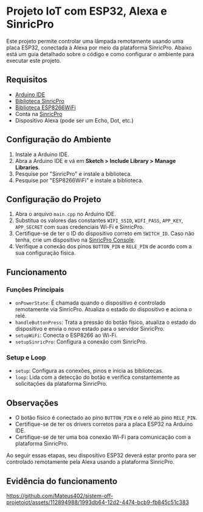 # Projeto IoT com ESP32, Alexa e SinricPro

Este projeto permite controlar uma lâmpada remotamente usando uma placa ESP32, conectada à Alexa por meio da plataforma SinricPro. Abaixo está um guia detalhado sobre o código e como configurar o ambiente para executar este projeto.

## Requisitos

- [Arduino IDE](https://www.arduino.cc/en/Main/Software)
- [Biblioteca SinricPro](https://github.com/sinricpro/esp8266-esp32-sdk)
- [Biblioteca ESP8266WiFi](https://github.com/esp8266/Arduino)
- Conta na [SinricPro](https://portal.sinric.pro/register)
- Dispositivo Alexa (pode ser um Echo, Dot, etc.)

## Configuração do Ambiente

1. Instale a Arduino IDE.
2. Abra a Arduino IDE e vá em **Sketch > Include Library > Manage Libraries**.
3. Pesquise por "SinricPro" e instale a biblioteca.
4. Pesquise por "ESP8266WiFi" e instale a biblioteca.

## Configuração do Projeto

1. Abra o arquivo `main.cpp` no Arduino IDE.
2. Substitua os valores das constantes `WIFI_SSID`, `WIFI_PASS`, `APP_KEY`, `APP_SECRET` com suas credenciais Wi-Fi e SinricPro.
3. Certifique-se de ter o ID do dispositivo correto em `SWITCH_ID`. Caso não tenha, crie um dispositivo na [SinricPro Console](https://portal.sinric.pro/device/list).
4. Verifique a conexão dos pinos `BUTTON_PIN` e `RELE_PIN` de acordo com a sua configuração física.

## Funcionamento

### Funções Principais

- `onPowerState`: É chamada quando o dispositivo é controlado remotamente via SinricPro. Atualiza o estado do dispositivo e aciona o relé.
- `handleButtonPress`: Trata a pressão do botão físico, atualiza o estado do dispositivo e envia o novo estado para o servidor SinricPro.
- `setupWiFi`: Conecta o ESP8266 ao Wi-Fi.
- `setupSinricPro`: Configura a conexão com SinricPro.

### Setup e Loop

- `setup`: Configura as conexões, pinos e inicia as bibliotecas.
- `loop`: Lida com a detecção do botão e verifica constantemente as solicitações da plataforma SinricPro.

## Observações

- O botão físico é conectado ao pino `BUTTON_PIN` e o relé ao pino `RELE_PIN`.
- Certifique-se de ter os drivers corretos para a placa ESP32 na Arduino IDE.
- Certifique-se de ter uma boa conexão Wi-Fi para comunicação com a plataforma SinricPro.

Ao seguir essas etapas, seu dispositivo ESP32 deverá estar pronto para ser controlado remotamente pela Alexa usando a plataforma SinricPro.

## Evidência do funcionamento

https://github.com/Mateus402/sistem-off-projetoiot/assets/112894988/1993db64-12d2-4474-bcb9-fb845c51c383





